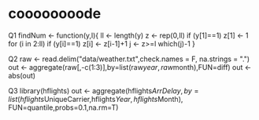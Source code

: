 # coooooooode
Q1
findNum <- function(y,l){
  ll <- length(y)
  z <- rep(0,ll)
  if (y[1]==1) z[1] <- 1
  for (i in 2:ll) if (y[i]==1) z[i] <- z[i-1]+1
  j <- z>=l
  which(j)-1
}

Q2
raw <- read.delim("data/weather.txt",check.names = F, na.strings = ".")
out <- aggregate(raw[,-c(1:3)],by=list(raw$year,raw$month),FUN=diff)
out <- abs(out)

Q3
library(hflights)
out <- aggregate(hflights$ArrDelay,by=list(hflights$UniqueCarrier,hflights$Year,hflights$Month),
                 FUN=quantile,probs=0.1,na.rm=T)
